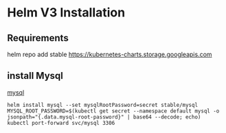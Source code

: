# Helm V3 Installation

## Requirements
helm repo add stable https://kubernetes-charts.storage.googleapis.com


## install Mysql

[mysql](https://8gwifi.org/docs/kube-mysql.jsp)

```
helm install mysql --set mysqlRootPassword=secret stable/mysql
MYSQL_ROOT_PASSWORD=$(kubectl get secret --namespace default mysql -o jsonpath="{.data.mysql-root-password}" | base64 --decode; echo)
kubectl port-forward svc/mysql 3306
```

